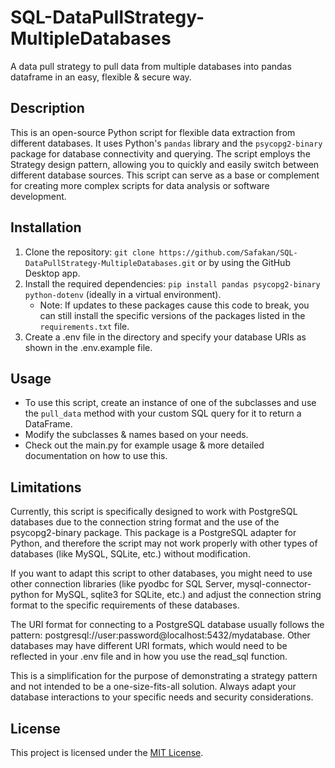 # SQL-DataPullStrategy-MultipleDatabases
 A data pull strategy to pull data from multiple databases into pandas dataframe in an easy, flexible & secure way.

## Description
This is an open-source Python script for flexible data extraction from different databases. It uses Python's `pandas` library and the `psycopg2-binary` package for database connectivity and querying. The script employs the Strategy design pattern, allowing you to quickly and easily switch between different database sources. This script can serve as a base or complement for creating more complex scripts for data analysis or software development.

## Installation
1. Clone the repository: `git clone https://github.com/Safakan/SQL-DataPullStrategy-MultipleDatabases.git` or by using the GitHub Desktop app.
2. Install the required dependencies: `pip install pandas psycopg2-binary python-dotenv` (ideally in a virtual environment).
    - Note: If updates to these packages cause this code to break, you can still install the specific versions of the packages listed in the `requirements.txt` file.
3. Create a .env file in the directory and specify your database URIs as shown in the .env.example file.

## Usage
- To use this script, create an instance of one of the subclasses and use the `pull_data` method with your custom SQL query for it to return a DataFrame.
- Modify the subclasses & names based on your needs.
- Check out the main.py for example usage & more detailed documentation on how to use this.


## Limitations
Currently, this script is specifically designed to work with PostgreSQL databases due to the connection string format and the use of the psycopg2-binary package. This package is a PostgreSQL adapter for Python, and therefore the script may not work properly with other types of databases (like MySQL, SQLite, etc.) without modification.

If you want to adapt this script to other databases, you might need to use other connection libraries (like pyodbc for SQL Server, mysql-connector-python for MySQL, sqlite3 for SQLite, etc.) and adjust the connection string format to the specific requirements of these databases.

The URI format for connecting to a PostgreSQL database usually follows the pattern: postgresql://user:password@localhost:5432/mydatabase. Other databases may have different URI formats, which would need to be reflected in your .env file and in how you use the read_sql function.

This is a simplification for the purpose of demonstrating a strategy pattern and not intended to be a one-size-fits-all solution. Always adapt your database interactions to your specific needs and security considerations.

## License
This project is licensed under the [MIT License](LICENSE).
